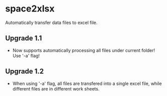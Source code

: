 # space2xlsx
Automatically transfer data files to excel file. 

## Upgrade 1.1
 - Now supports automatically processing all files under current folder! Use '-a' flag!

## Upgrade 1.2
 - When using '-a' flag, all files are transfered into a single excel file, while different files are in different work sheets.
